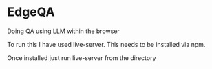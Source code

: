 # EdgeQA
Doing QA using LLM within the browser

To run this I have used live-server. This needs to be installed via npm.

Once installed just run live-server from the directory
